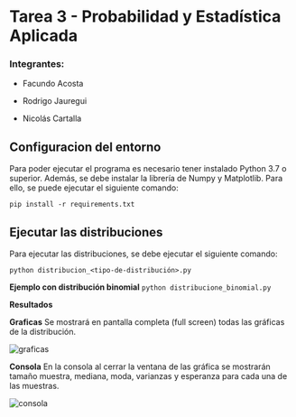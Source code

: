 # Tarea 3 - Probabilidad y Estadística Aplicada

### Integrantes:

- Facundo Acosta

- Rodrigo Jauregui

- Nicolás Cartalla

  

## Configuracion del entorno

Para poder ejecutar el programa es necesario tener instalado Python 3.7 o superior. Además, se debe instalar la librería de Numpy y Matplotlib. Para ello, se puede ejecutar el siguiente comando:

``` pip install -r requirements.txt ```

## Ejecutar las distribuciones

Para ejecutar las distribuciones, se debe ejecutar el siguiente comando:

``` python distribucion_<tipo-de-distribución>.py ```

**Ejemplo con distribución binomial**
``` python distribucione_binomial.py ```

**Resultados**

**Graficas**
Se mostrará en pantalla completa (full screen) todas las gráficas de la distribución.

![graficas](/imgs/graficas.png)

**Consola**
En la consola al cerrar la ventana de las gráfica se mostrarán tamaño muestra, mediana, moda, varianzas y esperanza para cada una de las muestras.

![consola](/tarea3/imgs/consola.png)
